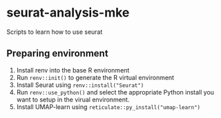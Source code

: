 # seurat-analysis-mke
 Scripts to learn how to use seurat

## Preparing environment
1. Install renv into the base R environment
2. Run `renv::init()` to generate the R virtual environment 
3. Install Seurat using `renv::install("Seurat")`
4. Run `renv::use_python()` and select the appropriate Python install you want to setup in the virual environment. 
5. Install UMAP-learn using `reticulate::py_install("umap-learn")`
